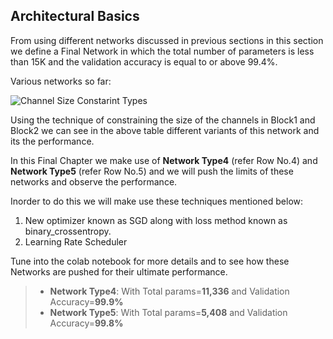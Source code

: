 ## Architectural Basics

From using different networks discussed in previous sections in this section we define a Final Network in which the total number of parameters is less than 15K and the validation accuracy is equal to or above 99.4%.

Various networks so far:

![Channel Size Constarint Types](https://rashidmeras.github.io/images/eva/S4_Proposal3_Table1.png)

Using the technique of constraining the size of the channels in Block1 and Block2 we can see in the above table different variants of this network and its the performance.

In this Final Chapter we make use of **Network Type4** (refer Row No.4) and **Network Type5** (refer Row No.5) and we will push the limits of these networks and observe the performance. 

Inorder to do this we will make use these techniques mentioned below:
1. New optimizer known as SGD along with loss method known as binary_crossentropy.
2. Learning Rate Scheduler

Tune into the colab notebook for more details and to see how these Networks are pushed for their ultimate performance. 

> * **Network Type4**: With Total params=**11,336** and Validation Accuracy=**99.9%**
> * **Network Type5**: With Total params=**5,408** and Validation Accuracy=**99.8%**
